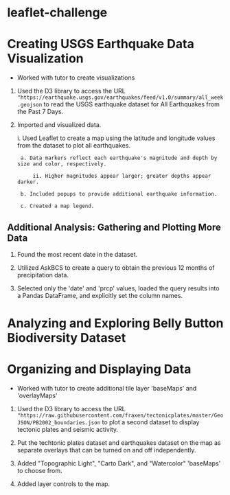 # leaflet-challenge

# Creating USGS Earthquake Data Visualization
* Worked with tutor to create visualizations

1. Used the D3 library to access the URL `"https://earthquake.usgs.gov/earthquakes/feed/v1.0/summary/all_week.geojson` to read the USGS earthquake dataset for All Earthquakes from the Past 7 Days.

2. Imported and visualized data.

    i. Used Leaflet to create a map using the latitude and longitude values from the dataset to plot all earthquakes.

        a. Data markers reflect each earthquake's magnitude and depth by size and color, respectively. 

            ii. Higher magnitudes appear larger; greater depths appear darker.

        b. Included popups to provide additional earthquake information.

        c. Created a map legend.


## Additional Analysis: Gathering and Plotting More Data
1. Found the most recent date in the dataset.

2. Utilized AskBCS to create a query to obtain the previous 12 months of precipitation data.

3. Selected only the 'date' and 'prcp' values, loaded the query results into a Pandas DataFrame, and explicitly set the column names.

# Analyzing and Exploring Belly Button Biodiversity Dataset



# Organizing and Displaying Data
* Worked with tutor to create additional tile layer 'baseMaps' and 'overlayMaps'

1. Used the D3 library to access the URL `"https://raw.githubusercontent.com/fraxen/tectonicplates/master/GeoJSON/PB2002_boundaries.json` to plot a second dataset to display tectonic plates and seismic activity.

2. Put the techtonic plates dataset and earthquakes dataset on the map as separate overlays that can be turned on and off independently.

3. Added "Topographic Light", "Carto Dark", and "Watercolor" 'baseMaps' to choose from. 

4. Added layer controls to the map.


